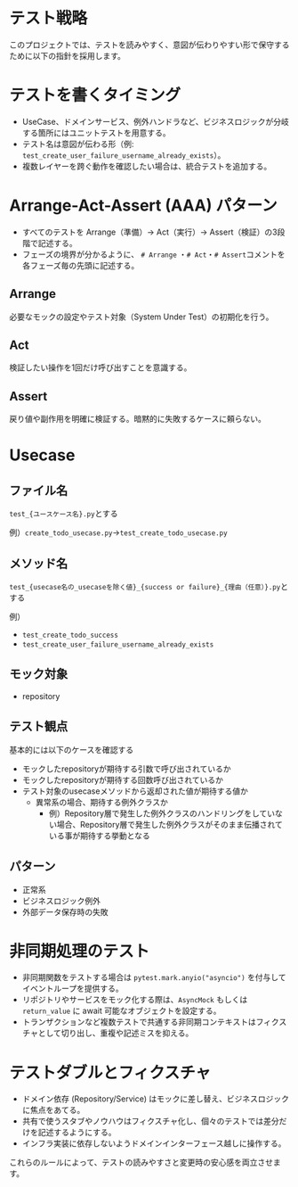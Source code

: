 # テスト戦略

このプロジェクトでは、テストを読みやすく、意図が伝わりやすい形で保守するために以下の指針を採用します。

# テストを書くタイミング
- UseCase、ドメインサービス、例外ハンドラなど、ビジネスロジックが分岐する箇所にはユニットテストを用意する。
- テスト名は意図が伝わる形（例: `test_create_user_failure_username_already_exists`）。
- 複数レイヤーを跨ぐ動作を確認したい場合は、統合テストを追加する。

# Arrange-Act-Assert (AAA) パターン
- すべてのテストを Arrange（準備）→ Act（実行）→ Assert（検証）の3段階で記述する。
- フェーズの境界が分かるように、 `# Arrange` ・`# Act`・`# Assert`コメントを各フェーズ毎の先頭に記述する。

## Arrange
必要なモックの設定やテスト対象（System Under Test）の初期化を行う。

## Act
検証したい操作を1回だけ呼び出すことを意識する。

## Assert
戻り値や副作用を明確に検証する。暗黙的に失敗するケースに頼らない。

# Usecase

## ファイル名
`test_{ユースケース名}.py`とする

例）`create_todo_usecase.py`→`test_create_todo_usecase.py`


## メソッド名
`test_{usecase名の_usecaseを除く値}_{success or failure}_{理由（任意）}.py`とする

例）
- `test_create_todo_success`
- `test_create_user_failure_username_already_exists`

## モック対象
- repository

## テスト観点
基本的には以下のケースを確認する
- モックしたrepositoryが期待する引数で呼び出されているか
- モックしたrepositoryが期待する回数呼び出されているか
- テスト対象のusecaseメソッドから返却された値が期待する値か
  - 異常系の場合、期待する例外クラスか
    - 例）Repository層で発生した例外クラスのハンドリングをしていない場合、Repository層で発生した例外クラスがそのまま伝播されている事が期待する挙動となる

## パターン
- 正常系
- ビジネスロジック例外
- 外部データ保存時の失敗

# 非同期処理のテスト
- 非同期関数をテストする場合は `pytest.mark.anyio("asyncio")` を付与してイベントループを提供する。
- リポジトリやサービスをモック化する際は、`AsyncMock` もしくは `return_value` に await 可能なオブジェクトを設定する。
- トランザクションなど複数テストで共通する非同期コンテキストはフィクスチャとして切り出し、重複や記述ミスを抑える。

# テストダブルとフィクスチャ
- ドメイン依存 (Repository/Service) はモックに差し替え、ビジネスロジックに焦点をあてる。
- 共有で使うスタブやノウハウはフィクスチャ化し、個々のテストでは差分だけを記述するようにする。
- インフラ実装に依存しないようドメインインターフェース越しに操作する。

これらのルールによって、テストの読みやすさと変更時の安心感を両立させます。
